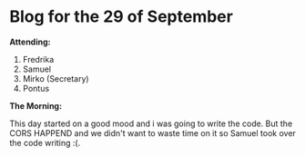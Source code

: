 # Blog for the 29 of September

**Attending:**

1. Fredrika
2. Samuel
3. Mirko  (Secretary)
4. Pontus

**The Morning:**

This day started on a good mood and i was going to write the code. But the CORS HAPPEND and we didn't want to waste time on it so Samuel took over the code writing :(.



